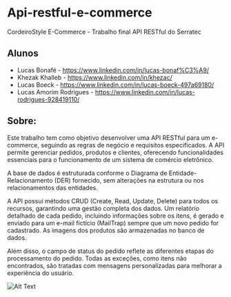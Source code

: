 # Api-restful-e-commerce
CordeiroStyle E-Commerce - Trabalho final API RESTful do Serratec

## Alunos
- Lucas Bonafé - https://www.linkedin.com/in/lucas-bonaf%C3%A9/
- Khezak Khalleb - https://www.linkedin.com/in/khezac/
- Lucas Boeck - https://www.linkedin.com/in/lucas-boeck-497a69180/
- Lucas Amorim Rodrigues - https://www.linkedin.com/in/lucas-rodrigues-928419110/

## Sobre:
Este trabalho tem como objetivo desenvolver uma API RESTful para um e-commerce, seguindo as regras de negócio e requisitos especificados. A API permite gerenciar pedidos, produtos e clientes, oferecendo funcionalidades essenciais para o funcionamento de um sistema de comércio eletrônico.

A base de dados é estruturada conforme o Diagrama de Entidade-Relacionamento (DER) fornecido, sem alterações na estrutura ou nos relacionamentos das entidades. 

A API possui métodos CRUD (Create, Read, Update, Delete) para todos os recursos, garantindo uma gestão completa dos dados. Um relatório detalhado de cada pedido, incluindo informações sobre os itens, é gerado e enviado para um e-mail fictício (MailTrap) sempre que um novo pedido for cadastrado. As imagens dos produtos são armazenadas no banco de dados.

Além disso, o campo de status do pedido reflete as diferentes etapas do processamento do pedido. Todas as exceções, como itens não encontrados, são tratadas com mensagens personalizadas para melhorar a experiência do usuário.

![Alt Text](https://github.com/lucasbonafe1/api-restful-e-commerce/assets/162381804/98c7ebfc-8028-45a5-bef3-2308c2d1a5eb)







